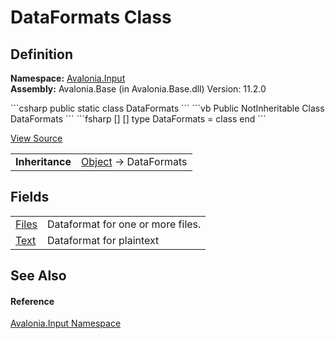 # DataFormats Class




## Definition
**Namespace:** <a href="N_Avalonia_Input">Avalonia.Input</a>  
**Assembly:** Avalonia.Base (in Avalonia.Base.dll) Version: 11.2.0

<Tabs groupId="api-code-preview">
<TabItem value="csharp" label="C#">
```csharp
public static class DataFormats
```
</TabItem>
<TabItem value="vb" label="VB">
```vb
Public NotInheritable Class DataFormats
```
</TabItem>
<TabItem value="fsharp" label="F#">
```fsharp
[<AbstractClassAttribute>]
[<SealedAttribute>]
type DataFormats = class end
```
</TabItem>
</Tabs>



<a href="https://github.com/AvaloniaUI/Avalonia/tree/master/src/Avalonia.Base/Input/DataFormats.cs" title="View the source code">View Source</a>

<table>
<tr><td><strong>Inheritance</strong></td><td><a href="https://learn.microsoft.com/dotnet/api/system.object" target="_blank" rel="noopener noreferrer">Object</a>  →  DataFormats</td></tr>
</table>



## Fields
<table>
<tr>
<td><a href="F_Avalonia_Input_DataFormats_Files">Files</a></td>
<td>Dataformat for one or more files.</td>
</tr>
<tr>
<td><a href="F_Avalonia_Input_DataFormats_Text">Text</a></td>
<td>Dataformat for plaintext</td>
</tr>
</table>

## See Also


#### Reference
<a href="N_Avalonia_Input">Avalonia.Input Namespace</a>  

